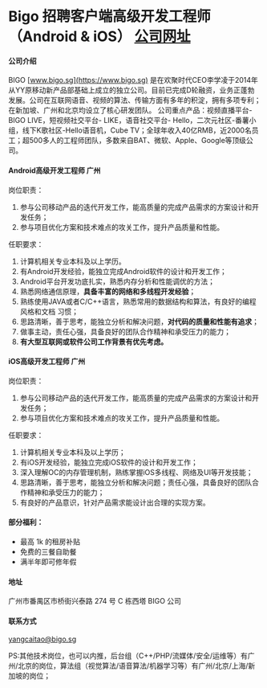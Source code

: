 Bigo 招聘客户端高级开发工程师（Android & iOS）
[公司网址](https://www.bigo.sg)
==========

#### 公司介绍
BIGO [www.bigo.sg](https://www.bigo.sg) 是在欢聚时代CEO李学凌于2014年从YY原移动新产品部基础上成立的独立公司。目前已完成D轮融资，业务正蓬勃发展。公司在互联网语音、视频的算法、传输方面有多年的积淀，拥有多项专利；在新加坡、广州和北京均设立了核心研发团队。
公司重点产品：视频直播平台- BIGO LIVE，短视频社交平台- LIKE，语音社交平台- Hello，二次元社区-番薯小组，线下K歌社区-Hello语音机，Cube TV；全球年收入40亿RMB，近2000名员工；超500多人的工程师团队，多数来自BAT、微软、Apple、Google等顶级公司。

#### Android高级开发工程师 广州
岗位职责：

1. 参与公司移动产品的迭代开发工作，能高质量的完成产品需求的方案设计和开发任务；
2. 参与项目优化方案和技术难点的攻关工作，提升产品质量和性能。

任职要求：

1. 计算机相关专业本科及以上学历。
2. 有Android开发经验，能独立完成Android软件的设计和开发工作；
3. Android平台开发功底扎实，熟悉内存分析和性能调优的方法；
4. 熟悉网络通信原理，**具备丰富的网络和多线程开发经验**；
5. 熟练使用JAVA或者C/C++语言，熟悉常用的数据结构和算法，有良好的编程风格和文档
习惯；
6. 思路清晰，善于思考，能独立分析和解决问题，**对代码的质量和性能有追求**；
7. 做事主动，责任心强，具备良好的团队合作精神和承受压力的能力；
8. **有大型互联网或软件公司工作背景有优先考虑。**

#### iOS高级开发工程师 广州
岗位职责：

1. 参与公司移动产品的迭代开发工作，能高质量的完成产品需求的方案设计和开发任务；
2. 参与项目优化方案和技术难点的攻关工作，提升产品质量和性能。

任职要求：

1. 计算机相关专业本科及以上学历；
2. 有iOS开发经验，能独立完成iOS软件的设计和开发工作；
3. 深入理解OC的内存管理机制，熟练掌握iOS多线程、网络及UI等开发技能；
4. 思路清晰，善于思考，能独立分析和解决问题；责任心强，具备良好的团队合作精神和承受压力的能力；
5. 有良好的产品意识，针对产品需求能设计出合理的实现方案。

#### 部分福利：
* 最高 1k 的租房补贴
* 免费的三餐自助餐
* 满半年即可修年假

#### 地址
广州市番禺区市桥街兴泰路 274 号 C 栋西塔 BIGO 公司

#### 联系方式
yangcaitao@bigo.sg

PS:其他技术岗位，也可以内推，后台组（C++/PHP/流媒体/安全/运维等）有广州/北京的岗位，算法组（视觉算法/语音算法/机器学习等）有广州/北京/上海/新加坡的岗位；
